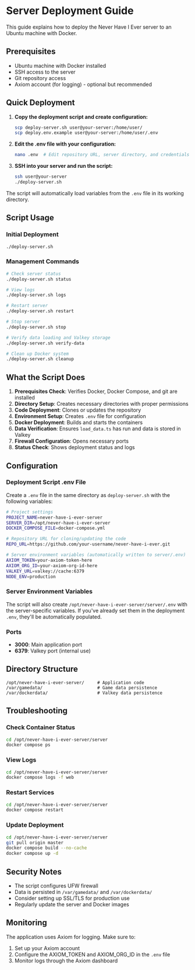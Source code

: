 # Server Deployment Guide

This guide explains how to deploy the Never Have I Ever server to an Ubuntu machine with Docker.

## Prerequisites

- Ubuntu machine with Docker installed
- SSH access to the server
- Git repository access
- Axiom account (for logging) - optional but recommended

## Quick Deployment

1. **Copy the deployment script and create configuration:**
   ```bash
   scp deploy-server.sh user@your-server:/home/user/
   scp deploy.env.example user@your-server:/home/user/.env
   ```

2. **Edit the .env file with your configuration:**
   ```bash
   nano .env  # Edit repository URL, server directory, and credentials
   ```

3. **SSH into your server and run the script:**
   ```bash
   ssh user@your-server
   ./deploy-server.sh
   ```

The script will automatically load variables from the `.env` file in its working directory.

## Script Usage

### Initial Deployment
```bash
./deploy-server.sh
```

### Management Commands
```bash
# Check server status
./deploy-server.sh status

# View logs
./deploy-server.sh logs

# Restart server
./deploy-server.sh restart

# Stop server
./deploy-server.sh stop

# Verify data loading and Valkey storage
./deploy-server.sh verify-data

# Clean up Docker system
./deploy-server.sh cleanup
```

## What the Script Does

1. **Prerequisites Check**: Verifies Docker, Docker Compose, and git are installed
2. **Directory Setup**: Creates necessary directories with proper permissions
3. **Code Deployment**: Clones or updates the repository
4. **Environment Setup**: Creates `.env` file for configuration
5. **Docker Deployment**: Builds and starts the containers
6. **Data Verification**: Ensures `load_data.ts` has run and data is stored in Valkey
7. **Firewall Configuration**: Opens necessary ports
8. **Status Check**: Shows deployment status and logs

## Configuration

### Deployment Script .env File
Create a `.env` file in the same directory as `deploy-server.sh` with the following variables:

```bash
# Project settings
PROJECT_NAME=never-have-i-ever-server
SERVER_DIR=/opt/never-have-i-ever-server
DOCKER_COMPOSE_FILE=docker-compose.yml

# Repository URL for cloning/updating the code
REPO_URL=https://github.com/your-username/never-have-i-ever.git

# Server environment variables (automatically written to server/.env)
AXIOM_TOKEN=your-axiom-token-here
AXIOM_ORG_ID=your-axiom-org-id-here
VALKEY_URL=valkey://cache:6379
NODE_ENV=production
```

### Server Environment Variables
The script will also create `/opt/never-have-i-ever-server/server/.env` with the server-specific variables. If you've already set them in the deployment `.env`, they'll be automatically populated.

### Ports
- **3000**: Main application port
- **6379**: Valkey port (internal use)

## Directory Structure
```
/opt/never-have-i-ever-server/     # Application code
/var/gamedata/                     # Game data persistence
/var/dockerdata/                   # Valkey data persistence
```

## Troubleshooting

### Check Container Status
```bash
cd /opt/never-have-i-ever-server/server
docker compose ps
```

### View Logs
```bash
cd /opt/never-have-i-ever-server/server
docker compose logs -f web
```

### Restart Services
```bash
cd /opt/never-have-i-ever-server/server
docker compose restart
```

### Update Deployment
```bash
cd /opt/never-have-i-ever-server/server
git pull origin master
docker compose build --no-cache
docker compose up -d
```

## Security Notes

- The script configures UFW firewall
- Data is persisted in `/var/gamedata/` and `/var/dockerdata/`
- Consider setting up SSL/TLS for production use
- Regularly update the server and Docker images

## Monitoring

The application uses Axiom for logging. Make sure to:
1. Set up your Axiom account
2. Configure the AXIOM_TOKEN and AXIOM_ORG_ID in the `.env` file
3. Monitor logs through the Axiom dashboard
